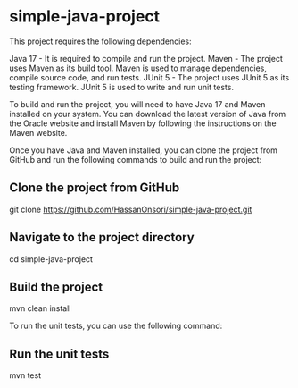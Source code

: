 # simple-java-project

This project requires the following dependencies:

Java 17 - It is required to compile and run the project.
Maven - The project uses Maven as its build tool. Maven is used to manage dependencies, compile source code, and run tests.
JUnit 5 - The project uses JUnit 5 as its testing framework. JUnit 5 is used to write and run unit tests.

To build and run the project, you will need to have Java 17 and Maven installed on your system. You can download the latest version of Java from the Oracle website and install Maven by following the instructions on the Maven website.

Once you have Java and Maven installed, you can clone the project from GitHub and run the following commands to build and run the project:
## Clone the project from GitHub
git clone https://github.com/HassanOnsori/simple-java-project.git

## Navigate to the project directory
cd simple-java-project

## Build the project
mvn clean install

To run the unit tests, you can use the following command:
## Run the unit tests
mvn test
